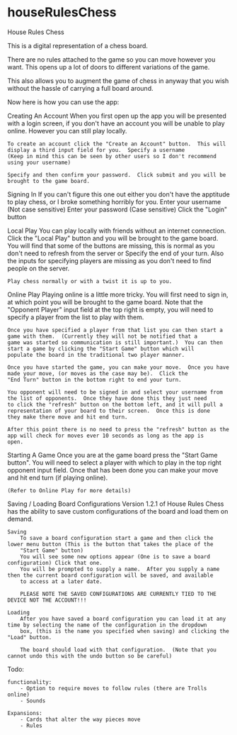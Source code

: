 # houseRulesChess
House Rules Chess

This is a digital representation of a chess board.  

There are no rules attached to the game so you can move however you want.  This opens up a lot of doors to different variations of the game.

This also allows you to augment the game of chess in anyway that you wish without the hassle of carrying a full board around.


Now here is how you can use the app:

Creating An Account
    When you first open up the app you will be presented with a login screen, if you don't have an account you will be unable to 
    play online.  However you can still play locally.

    To create an account click the "Create an Account" button.  This will display a third input field for you.  Specify a username 
    (Keep in mind this can be seen by other users so I don't recommend using your username)

    Specify and then confirm your password.  Click submit and you will be brought to the game board.

Signing In
    If you can't figure this one out either you don't have the apptitude to play chess, or I broke something horribly for you.
    Enter your username (Not case sensitive)
    Enter your password (Case sensitive)
    Click the "Login" button

Local Play
    You can play locally with friends without an internet connection.  
    Click the "Local Play" button and you will be brought to the game board.  You will find that some of the buttons are missing,
    this is normal as you don't need to refresh from the server or Specify the end of your turn.  Also the inputs for specifying 
    players are missing as you don't need to find people on the server.

    Play chess normally or with a twist it is up to you.

Online Play
    Playing online is a little more tricky.  You will first need to sign in, at which point you will be brought to the game board.
    Note that the "Opponent Player" input field at the top right is empty, you will need to specify a player from the list to play 
    with them.

    Once you have specified a player from that list you can then start a game with them.  (Currently they will not be notified that a
    game was started so communication is still important.)  You can then start a game by clicking the "Start Game" button which will 
    populate the board in the traditional two player manner.

    Once you have started the game, you can make your move.  Once you have made your move, (or moves as the case may be).  Click the 
    "End Turn" button in the bottom right to end your turn.  

    You opponent will need to be signed in and select your username from the list of opponents.  Once they have done this they just need 
    to click the "refresh" button on the bottom left, and it will pull a representation of your board to their screen.  Once this is done
    they make there move and hit end turn.

    After this point there is no need to press the "refresh" button as the app will check for moves ever 10 seconds as long as the app is 
    open.


Starting A Game
    Once you are at the game board press the "Start Game button".  You will need to select a player with which to play in the top right 
    opponent input field.  Once that has been done you can make your move and hit end turn (if playing online).  

    (Refer to Online Play for more details)

Saving / Loading Board Configurations
    Version 1.2.1 of House Rules Chess has the ability to save custom configurations of the board and load them on demand.  

    Saving
        To save a board configuration start a game and then click the lower menu button (This is the button that takes the place of the
        "Start Game" button)
        You will see some new options appear (One is to save a board configuration) Click that one.
        You will be prompted to supply a name.  After you supply a name then the current board configuration will be saved, and available
        to access at a later date.

        PLEASE NOTE THE SAVED CONFIGURATIONS ARE CURRENTLY TIED TO THE DEVICE NOT THE ACCOUNT!!!

    Loading
        After you have saved a board configuration you can load it at any time by selecting the name of the configuration in the dropdown
        box, (this is the name you specified when saving) and clicking the "Load" button.
        
        The board should load with that configuration.  (Note that you cannot undo this with the undo button so be careful)
        


Todo:

    functionality:
        - Option to require moves to follow rules (there are Trolls online)
        - Sounds
    
    Expansions:
        - Cards that alter the way pieces move
        - Rules